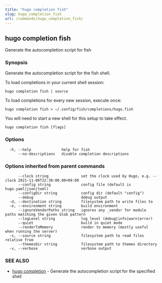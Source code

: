 ```yaml
---
title: "hugo completion fish"
slug: hugo_completion_fish
url: /commands/hugo_completion_fish/
---
```


## hugo completion fish

Generate the autocompletion script for fish

### Synopsis

Generate the autocompletion script for the fish shell.

To load completions in your current shell session:

	hugo completion fish | source

To load completions for every new session, execute once:

	hugo completion fish > ~/.config/fish/completions/hugo.fish

You will need to start a new shell for this setup to take effect.

```
hugo completion fish [flags]
```

### Options

```
  -h, --help              help for fish
      --no-descriptions   disable completion descriptions
```

### Options inherited from parent commands

```
      --clock string               set the clock used by Hugo, e.g. --clock 2021-11-06T22:30:00.00+09:00
      --config string              config file (default is hugo.yaml|json|toml)
      --configDir string           config dir (default "config")
      --debug                      debug output
  -d, --destination string         filesystem path to write files to
  -e, --environment string         build environment
      --ignoreVendorPaths string   ignores any _vendor for module paths matching the given Glob pattern
      --logLevel string            log level (debug|info|warn|error)
      --quiet                      build in quiet mode
      --renderToMemory             render to memory (mostly useful when running the server)
  -s, --source string              filesystem path to read files relative from
      --themesDir string           filesystem path to themes directory
  -v, --verbose                    verbose output
```

### SEE ALSO

* [hugo completion](../completion)     - Generate the autocompletion script for the specified shell

